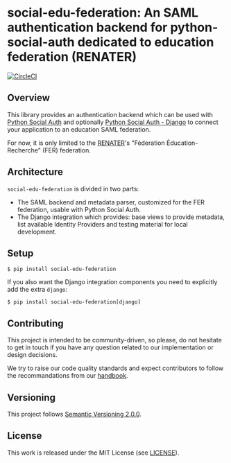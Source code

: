 # social-edu-federation: An SAML authentication backend for python-social-auth dedicated to education federation (RENATER) 

[![CircleCI](https://circleci.com/gh/openfun/social-edu-federation/tree/main.svg?style=svg)](https://circleci.com/gh/openfun/social-edu-federation/tree/main)

## Overview

This library provides an authentication backend which can be used with
[Python Social Auth](https://github.com/python-social-auth/social-core)
and optionally 
[Python Social Auth - Django](https://github.com/python-social-auth/social-app-django)
to connect your application to an education SAML federation.

For now, it is only limited to the 
[RENATER](https://services.renater.fr/federation/en/documentation/generale/metadata/index)'s
"Féderation Éducation-Recherche" (FER) federation.


## Architecture

`social-edu-federation` is divided in two parts:
- The SAML backend and metadata parser, customized for the FER federation, 
  usable with Python Social Auth.
- The Django integration which provides: base views to provide metadata, list available 
  Identity Providers and testing material for local development.


## Setup

```shell
$ pip install social-edu-federation
```

If you also want the Django integration components you need to explicitly add the extra `django`:

```shell
$ pip install social-edu-federation[django]
```


## Contributing

This project is intended to be community-driven, so please, do not hesitate to get in touch if you
have any question related to our implementation or design decisions.

We try to raise our code quality standards and expect contributors to follow the recommandations
from our [handbook](https://openfun.gitbooks.io/handbook/content).


## Versioning

This project follows [Semantic Versioning 2.0.0](http://semver.org/spec/v2.0.0.html).


## License

This work is released under the MIT License (see [LICENSE](./LICENSE)).